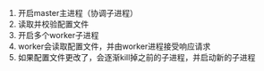 1. 开启master主进程（协调子进程）
2. 读取并校验配置文件
3. 开启多个worker子进程
4. worker会读取配置文件，并由worker进程接受响应请求
5. 如果配置文件更改了，会逐渐kill掉之前的子进程，并启动新的子进程
